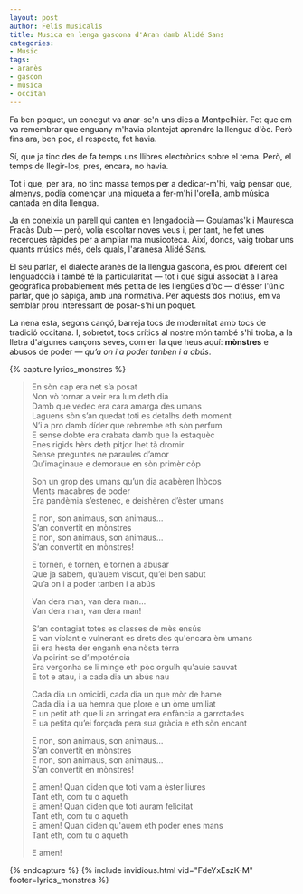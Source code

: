 ```yaml
---
layout: post
author: Felis musicalis
title: Musica en lenga gascona d'Aran damb Alidé Sans
categories:
- Music
tags:
- aranès
- gascon
- música
- occitan
---
```


Fa ben poquet, un conegut va anar-se'n uns dies a Montpelhièr. Fet que em va
remembrar que enguany m'havia plantejat aprendre la llengua d'òc. Però fins ara,
ben poc, al respecte, fet havia.

Sí, que ja tinc des de fa temps uns llibres electrònics sobre el tema. Però, el
temps de llegir-los, pres, encara, no havia.

Tot i que, per ara, no tinc massa temps per a dedicar-m'hi, vaig pensar que,
almenys, podia començar una miqueta a fer-m'hi l'orella, amb música cantada en
dita llengua.

Ja en coneixia un parell qui canten en lengadocià — Goulamas'k i Mauresca Fracàs
Dub — però, volia escoltar noves veus i, per tant, he fet unes recerques ràpides
per a ampliar ma musicoteca. Així, doncs, vaig trobar uns quants músics més,
dels quals, l'aranesa Alidé Sans.

El seu parlar, el dialecte aranès de la llengua gascona, és prou diferent del
lenguadocià i també té la particularitat — tot i que sigui associat a l'area
geogràfica probablement més petita de les llengües d'òc — d'ésser l'únic parlar,
que jo sàpiga, amb una normativa. Per aquests dos motius, em va semblar prou
interessant de posar-s'hi un poquet.

La nena esta, segons cançó, barreja tocs de modernitat amb tocs de tradició
occitana. I, sobretot, tocs crítics al nostre món també s'hi troba, a la lletra
d'algunes cançons seves, com en la que heus aquí: **mònstres** e abusos de poder
— _qu’a on i a poder tanben i a abús_.

{% capture lyrics_monstres %}
<div class="lyrics">
<blockquote>
<p>En sòn cap era net s’a posat<br/>
Non vò tornar a veir era lum deth dia<br/>
Damb que vedec era cara amarga des umans<br/>
Laguens sòn s’an quedat toti es detalhs deth moment<br/>
N’i a pro damb díder que rebrembe eth sòn perfum<br/>
E sense dobte era crabata damb que la estaquèc<br/>
Enes rigids hèrs deth pitjor lhet tà dromir<br/>
Sense preguntes ne paraules d’amor<br/>
Qu’imaginaue e demoraue en sòn primèr còp</p>

<p>Son un grop des umans qu’un dia acabèren lhòcos<br/>
Ments macabres de poder<br/>
Era pandèmia s’estenec, e deishèren d’èster umans</p>

<p>E non, son animaus, son animaus…<br/>
S’an convertit en mònstres<br/>
E non, son animaus, son animaus…<br/>
S’an convertit en mònstres!</p>

<p>E tornen, e tornen, e tornen a abusar<br/>
Que ja sabem, qu’auem viscut, qu’ei ben sabut<br/>
Qu’a on i a poder tanben i a abús</p>

<p>Van dera man, van dera man…<br/>
Van dera man, van dera man!</p>

<p>S’an contagiat totes es classes de mès ensús<br/>
E van violant e vulnerant es drets des qu'encara èm umans<br/>
Ei era hèsta der enganh ena nòsta tèrra<br/>
Va poirint-se d’impoténcia<br/>
Era vergonha se li minge eth pòc orgulh qu'auie sauvat<br/>
E tot e atau, i a cada dia un abús nau</p>

<p>Cada dia un omicidi, cada dia un que mòr de hame<br/>
Cada dia i a ua hemna que plore e un òme umiliat<br/>
E un petit ath que li an arringat era enfància a garrotades<br/>
E ua petita qu’ei forçada pera sua gràcia e eth sòn encant</p>

<p>E non, son animaus, son animaus…<br/>
S’an convertit en mònstres<br/>
E non, son animaus, son animaus…<br/>
S’an convertit en mònstres!</p>

<p>E amen! Quan diden que toti vam a èster liures<br/>
Tant eth, com tu o aqueth<br/>
E amen! Quan diden que toti auram felicitat<br/>
Tant eth, com tu o aqueth<br/>
E amen! Quan diden qu'auem eth poder enes mans<br/>
Tant eth, com tu o aqueth</p>

<p>E amen!</p>
</blockquote>
</div>
{% endcapture %}
{% include invidious.html vid="FdeYxEszK-M" footer=lyrics_monstres %}
